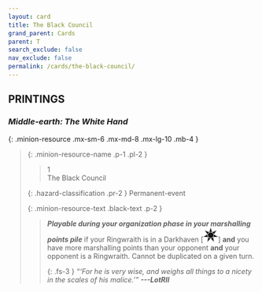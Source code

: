 ```yaml
---
layout: card
title: The Black Council
grand_parent: Cards
parent: T
search_exclude: false
nav_exclude: false
permalink: /cards/the-black-council/
---
```


## PRINTINGS


### _Middle-earth: The White Hand_

{: .minion-resource .mx-sm-6 .mx-md-8 .mx-lg-10 .mb-4 }
> {: .minion-resource-name .p-1 .pl-2 }
> > <div class="hazard-mp">1</div>
> > <div class="card-name">The Black Council</div>
>
> {: .hazard-classification .pr-2 }
> Permanent-event
>
> {: .minion-resource-text .black-text .p-2 }
> > ***Playable during your organization phase in your marshalling points pile*** if your Ringwraith is in a Darkhaven <nobr>[<img src="/assets/images/dark-haven.svg">]</nobr> **and** you have more marshalling points than your opponent **and** your opponent is a Ringwraith. Cannot be duplicated on a given turn. 
> > 
> > {: .fs-3 } 
> > _“‘For he is very wise, and weighs all things to a nicety in the scales of his malice.’”_ ***---&#65279;LotRII*** 
> 

